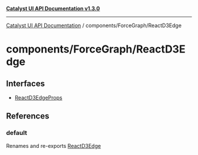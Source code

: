 [**Catalyst UI API Documentation v1.3.0**](../../../README.md)

---

[Catalyst UI API Documentation](../../../README.md) / components/ForceGraph/ReactD3Edge

# components/ForceGraph/ReactD3Edge

## Interfaces

- [ReactD3EdgeProps](interfaces/ReactD3EdgeProps.md)

## References

### default

Renames and re-exports [ReactD3Edge](../variables/ReactD3Edge.md)
